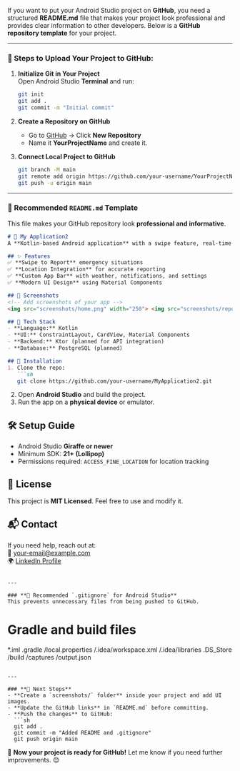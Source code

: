 If you want to put your Android Studio project on **GitHub**, you need a structured **README.md** file that makes your project look professional and provides clear information to other developers. Below is a **GitHub repository template** for your project.

---

### **📌 Steps to Upload Your Project to GitHub:**
1. **Initialize Git in Your Project**  
   Open Android Studio **Terminal** and run:  
   ```sh
   git init
   git add .
   git commit -m "Initial commit"
   ```
   
2. **Create a Repository on GitHub**  
   - Go to [GitHub](https://github.com/) → Click **New Repository**  
   - Name it **YourProjectName** and create it.  
   
3. **Connect Local Project to GitHub**  
   ```sh
   git branch -M main
   git remote add origin https://github.com/your-username/YourProjectName.git
   git push -u origin main
   ```

---

### **📄 Recommended `README.md` Template**
This file makes your GitHub repository look **professional and informative**.

```md
# 📱 My Application2
A **Kotlin-based Android application** with a swipe feature, real-time reports, and location-based services.

## ✨ Features
✅ **Swipe to Report** emergency situations  
✅ **Location Integration** for accurate reporting  
✅ **Custom App Bar** with weather, notifications, and settings  
✅ **Modern UI Design** using Material Components  

## 📸 Screenshots
<!-- Add screenshots of your app -->
<img src="screenshots/home.png" width="250"> <img src="screenshots/report.png" width="250">

## 🔧 Tech Stack
- **Language:** Kotlin  
- **UI:** ConstraintLayout, CardView, Material Components  
- **Backend:** Ktor (planned for API integration)  
- **Database:** PostgreSQL (planned)

## 🚀 Installation
1. Clone the repo:  
   ```sh
   git clone https://github.com/your-username/MyApplication2.git
   ```
2. Open **Android Studio** and build the project.  
3. Run the app on a **physical device** or emulator.

## 🛠️ Setup Guide
- Android Studio **Giraffe or newer**  
- Minimum SDK: **21+ (Lollipop)**  
- Permissions required: `ACCESS_FINE_LOCATION` for location tracking

## 📜 License
This project is **MIT Licensed**. Feel free to use and modify it.

## 📬 Contact
If you need help, reach out at:  
📧 your-email@example.com  
🌍 [LinkedIn Profile](https://linkedin.com/in/yourname)
```

---

### **📂 Recommended `.gitignore` for Android Studio**
This prevents unnecessary files from being pushed to GitHub.

```
# Gradle and build files
*.iml
.gradle
/local.properties
/.idea/workspace.xml
/.idea/libraries
.DS_Store
/build
/captures
/output.json
```

---

### **📌 Next Steps**
- **Create a `screenshots/` folder** inside your project and add UI images.  
- **Update the GitHub links** in `README.md` before committing.  
- **Push the changes** to GitHub:  
  ```sh
  git add .
  git commit -m "Added README and .gitignore"
  git push origin main
  ```

🚀 **Now your project is ready for GitHub!** Let me know if you need further improvements. 😊
